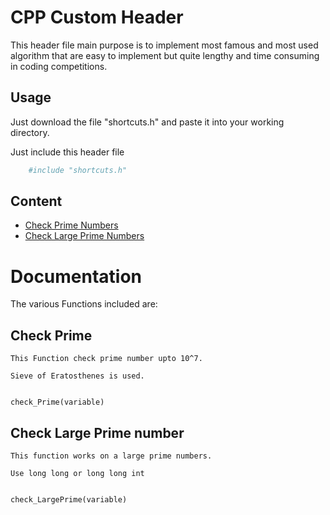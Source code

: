 
# CPP Custom Header

This header file main purpose is to implement most famous and most used algorithm that are easy to implement but quite lengthy and time consuming in coding competitions.




## Usage

Just download the file "shortcuts.h" and paste it into your working directory.

Just include this header file

```bash
    #include "shortcuts.h"
```
    
## Content

- [Check Prime Numbers](#Check-Prime)
- [Check Large Prime Numbers](#Check-Large-Prime-number)



# Documentation

The various Functions included are:

## Check Prime 
    
    This Function check prime number upto 10^7.

    Sieve of Eratosthenes is used.
    
    
    check_Prime(variable)
## Check Large Prime number

    This function works on a large prime numbers.

    Use long long or long long int 


    check_LargePrime(variable)

